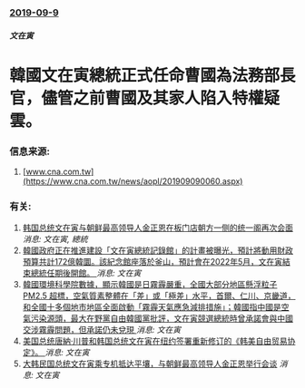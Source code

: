### [2019-09-9](/news/2019/09/9/index.md)

##### 文在寅
#  韓國文在寅總統正式任命曹國為法務部長官，儘管之前曹國及其家人陷入特權疑雲。 




### 信息来源:

1. [www.cna.com.tw](https://www.cna.com.tw/news/aopl/201909090060.aspx)

### 有关:

1. [韩国总统文在寅与朝鲜最高领导人金正恩在板门店朝方一侧的统一阁再次会面](/news/2018/05/26/韩国总统文在寅与朝鲜最高领导人金正恩在板门店朝方一侧的统一阁再次会面.md) _消息: 文在寅, 總統_
2. [ 韓國政府正在推進建設「文在寅總統記錄館」的計畫被曝光，預計將動用財政預算共計172億韓圜。該紀念館座落於釜山，預計會在2022年5月，文在寅結束總統任期後開館。 ](/news/2019/09/10/韓國政府正在推進建設-文在寅總統記錄館-的計畫被曝光-預計將動用財政預算共計172億韓圜-該紀念館座落於釜山-預計會在.md) _消息: 文在寅_
3. [韓國環境科學院數據，顯示韓國是日霧霾嚴重，全國大部分地區懸浮粒子 PM2.5 超標，空氣質素整體在「差」或「極差」水平，首爾、仁川、京畿道，和全國十多個地市地區全面啟動「霧霾天氣應急減排措施」；韓國指中國是空氣污染源頭，最大在野黨自由韓國黨批評，文在寅競選總統時曾承諾會與中國交涉霧霾問題，但承諾仍未兌現 ](/news/2019/01/15/韓國環境科學院數據-顯示韓國是日霧霾嚴重-全國大部分地區懸浮粒子-PM25-超標-空氣質素整體在-差-或-極差-水平.md) _消息: 文在寅_
4. [美国总统唐納·川普和韩国总统文在寅在纽约签署重新修订的《韩美自由贸易协定》。 ](/news/2018/09/24/美国总统唐納-川普和韩国总统文在寅在纽约签署重新修订的-韩美自由贸易协定.md) _消息: 文在寅_
5. [大韩民国总统文在寅乘专机抵达平壤，与朝鲜最高领导人金正恩举行会谈](/news/2018/09/18/大韩民国总统文在寅乘专机抵达平壤-与朝鲜最高领导人金正恩举行会谈.md) _消息: 文在寅_

